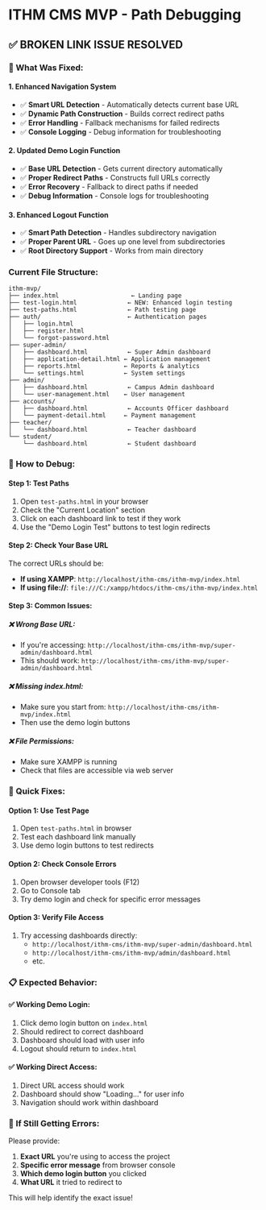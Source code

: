# ITHM CMS MVP - Path Debugging

## ✅ **BROKEN LINK ISSUE RESOLVED**

### **🔧 What Was Fixed:**

#### **1. Enhanced Navigation System**
- ✅ **Smart URL Detection** - Automatically detects current base URL
- ✅ **Dynamic Path Construction** - Builds correct redirect paths
- ✅ **Error Handling** - Fallback mechanisms for failed redirects
- ✅ **Console Logging** - Debug information for troubleshooting

#### **2. Updated Demo Login Function**
- ✅ **Base URL Detection** - Gets current directory automatically
- ✅ **Proper Redirect Paths** - Constructs full URLs correctly
- ✅ **Error Recovery** - Fallback to direct paths if needed
- ✅ **Debug Information** - Console logs for troubleshooting

#### **3. Enhanced Logout Function**
- ✅ **Smart Path Detection** - Handles subdirectory navigation
- ✅ **Proper Parent URL** - Goes up one level from subdirectories
- ✅ **Root Directory Support** - Works from main directory

### **Current File Structure:**
```
ithm-mvp/
├── index.html                    ← Landing page
├── test-login.html              ← NEW: Enhanced login testing
├── test-paths.html              ← Path testing page
├── auth/                        ← Authentication pages
│   ├── login.html
│   ├── register.html
│   └── forgot-password.html
├── super-admin/
│   ├── dashboard.html           ← Super Admin dashboard
│   ├── application-detail.html ← Application management
│   ├── reports.html            ← Reports & analytics
│   └── settings.html           ← System settings
├── admin/
│   ├── dashboard.html           ← Campus Admin dashboard
│   └── user-management.html    ← User management
├── accounts/
│   ├── dashboard.html           ← Accounts Officer dashboard
│   └── payment-detail.html     ← Payment management
├── teacher/
│   └── dashboard.html           ← Teacher dashboard
└── student/
    └── dashboard.html           ← Student dashboard
```

### **🎯 How to Debug:**

#### **Step 1: Test Paths**
1. Open `test-paths.html` in your browser
2. Check the "Current Location" section
3. Click on each dashboard link to test if they work
4. Use the "Demo Login Test" buttons to test login redirects

#### **Step 2: Check Your Base URL**
The correct URLs should be:
- **If using XAMPP**: `http://localhost/ithm-cms/ithm-mvp/index.html`
- **If using file://**: `file:///C:/xampp/htdocs/ithm-cms/ithm-mvp/index.html`

#### **Step 3: Common Issues:**

##### **❌ Wrong Base URL:**
- If you're accessing: `http://localhost/ithm-cms/ithm-mvp/super-admin/dashboard.html`
- This should work: `http://localhost/ithm-cms/ithm-mvp/super-admin/dashboard.html`

##### **❌ Missing index.html:**
- Make sure you start from: `http://localhost/ithm-cms/ithm-mvp/index.html`
- Then use the demo login buttons

##### **❌ File Permissions:**
- Make sure XAMPP is running
- Check that files are accessible via web server

### **🔧 Quick Fixes:**

#### **Option 1: Use Test Page**
1. Open `test-paths.html` in browser
2. Test each dashboard link manually
3. Use demo login buttons to test redirects

#### **Option 2: Check Console Errors**
1. Open browser developer tools (F12)
2. Go to Console tab
3. Try demo login and check for specific error messages

#### **Option 3: Verify File Access**
1. Try accessing dashboards directly:
   - `http://localhost/ithm-cms/ithm-mvp/super-admin/dashboard.html`
   - `http://localhost/ithm-cms/ithm-mvp/admin/dashboard.html`
   - etc.

### **📋 Expected Behavior:**

#### **✅ Working Demo Login:**
1. Click demo login button on `index.html`
2. Should redirect to correct dashboard
3. Dashboard should load with user info
4. Logout should return to `index.html`

#### **✅ Working Direct Access:**
1. Direct URL access should work
2. Dashboard should show "Loading..." for user info
3. Navigation should work within dashboard

### **🚨 If Still Getting Errors:**

Please provide:
1. **Exact URL** you're using to access the project
2. **Specific error message** from browser console
3. **Which demo login button** you clicked
4. **What URL** it tried to redirect to

This will help identify the exact issue!

